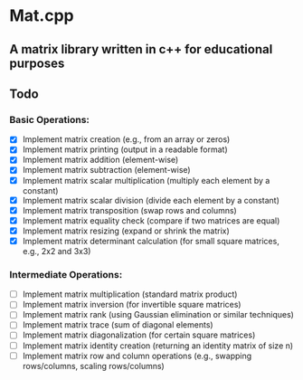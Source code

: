 # Mat.cpp
## A matrix library written in c++ for educational purposes

## Todo

### Basic Operations:
- [x] Implement matrix creation (e.g., from an array or zeros)
- [x] Implement matrix printing (output in a readable format)
- [x] Implement matrix addition (element-wise)
- [x] Implement matrix subtraction (element-wise)
- [x] Implement matrix scalar multiplication (multiply each element by a constant)
- [x] Implement matrix scalar division (divide each element by a constant)
- [x] Implement matrix transposition (swap rows and columns)
- [x] Implement matrix equality check (compare if two matrices are equal)
- [x] Implement matrix resizing (expand or shrink the matrix)
- [x] Implement matrix determinant calculation (for small square matrices, e.g., 2x2 and 3x3)

### Intermediate Operations:
- [ ] Implement matrix multiplication (standard matrix product)
- [ ] Implement matrix inversion (for invertible square matrices)
- [ ] Implement matrix rank (using Gaussian elimination or similar techniques)
- [ ] Implement matrix trace (sum of diagonal elements)
- [ ] Implement matrix diagonalization (for certain square matrices)
- [ ] Implement matrix identity creation (returning an identity matrix of size n)
- [ ] Implement matrix row and column operations (e.g., swapping rows/columns, scaling rows/columns)
